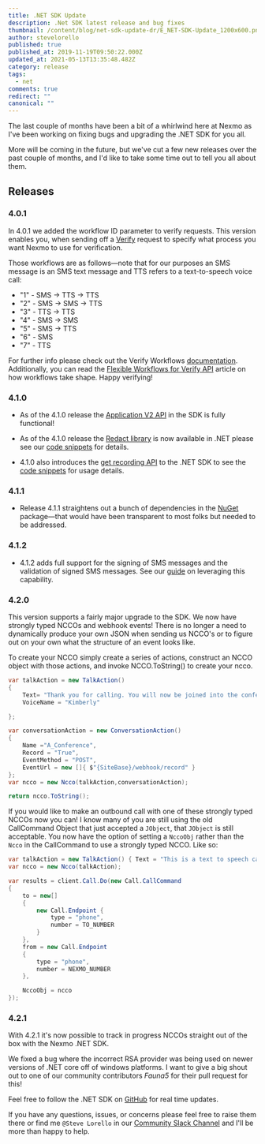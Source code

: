 ```yaml
---
title: .NET SDK Update
description: .Net SDK latest release and bug fixes
thumbnail: /content/blog/net-sdk-update-dr/E_NET-SDK-Update_1200x600.png
author: stevelorello
published: true
published_at: 2019-11-19T09:50:22.000Z
updated_at: 2021-05-13T13:35:48.482Z
category: release
tags:
  - net
comments: true
redirect: ""
canonical: ""
---
```

The last couple of months have been a bit of a whirlwind here at Nexmo as I've been working on fixing bugs and upgrading the .NET SDK for you all.

More will be coming in the future, but we've cut a few new releases over the past couple of months, and I'd like to take some time out to tell you all about them.

## Releases

### 4.0.1

In 4.0.1 we added the workflow ID parameter to verify requests. This version enables you, when sending off a [Verify](https://developer.nexmo.com/verify/overview) request to specify what process you want Nexmo to use for verification.

Those workflows are as follows—note that for our purposes an SMS message is an SMS text message and TTS refers to a text-to-speech voice call:

* "1" - SMS -&gt; TTS -&gt; TTS
* "2" - SMS -&gt; SMS -&gt; TTS
* "3" - TTS -&gt; TTS
* "4" - SMS -&gt; SMS
* "5" - SMS -&gt; TTS
* "6" - SMS
* "7" - TTS

For further info please check out the Verify Workflows [documentation](https://developer.nexmo.com/verify/guides/workflows-and-events). Additionally, you can read the [Flexible Workflows for Verify API](https://www.nexmo.com/blog/2019/10/02/flexible-workflows-for-verify-api-dr) article on how workflows take shape. Happy verifying!

### 4.1.0

* As of the 4.1.0 release the [Application V2 API](https://developer.nexmo.com/api/application.v2) in the SDK is fully functional!

* As of the 4.1.0 release the [Redact library](https://developer.nexmo.com/api/redact) is now available in .NET please see our [code snippets](https://developer.nexmo.com/redact/code-snippets/redact-using-id/dotnet) for details.

* 4.1.0 also introduces the [get recording API](https://developer.nexmo.com/voice/voice-api/guides/recording) to the .NET SDK to see the [code snippets](https://developer.nexmo.com/voice/voice-api/code-snippets/download-a-recording/dotnet) for usage details.

### 4.1.1

* Release 4.1.1 straightens out a bunch of dependencies in the [NuGet](https://www.nuget.org/) package—that would have been transparent to most folks but needed to be addressed.

### 4.1.2

* 4.1.2 adds full support for the signing of SMS messages and the validation of signed SMS messages. See our [guide](https://developer.nexmo.com/concepts/guides/signing-messages/dotnet) on leveraging this capability.

### 4.2.0

This version supports a fairly major upgrade to the SDK. We now have strongly typed NCCOs and webhook events! There is no longer a need to dynamically produce your own JSON when sending us NCCO's or to figure out on your own what the structure of an event looks like.

To create your NCCO simply create a series of actions, construct an NCCO object with those actions, and invoke NCCO.ToString() to create your ncco.

```csharp
var talkAction = new TalkAction()
{
    Text= "Thank you for calling. You will now be joined into the conference",
    VoiceName = "Kimberly"

};

var conversationAction = new ConversationAction()
{
    Name ="A_Conference",
    Record = "True",
    EventMethod = "POST",
    EventUrl = new []{ $"{SiteBase}/webhook/record" }
};
var ncco = new Ncco(talkAction,conversationAction);

return ncco.ToString();
```

If you would like to make an outbound call with one of these strongly typed NCCOs now you can! I know many of you are still using the old CallCommand Object that just accepted a `JObject`, that `JObject` is still acceptable. You now have the option of setting a `NccoObj` rather than the `Ncco` in the CallCommand to use a strongly typed NCCO. Like so:

```csharp
var talkAction = new TalkAction() { Text = "This is a text to speech call from Nexmo" };
var ncco = new Ncco(talkAction);

var results = client.Call.Do(new Call.CallCommand
{
    to = new[]
    {
        new Call.Endpoint {
            type = "phone",
            number = TO_NUMBER
        }
    },
    from = new Call.Endpoint
    {
        type = "phone",
        number = NEXMO_NUMBER
    },

    NccoObj = ncco
});
```

### 4.2.1

With 4.2.1 it's now possible to track in progress NCCOs straight out of the box with the Nexmo .NET SDK.

We fixed a bug where the incorrect RSA provider was being used on newer versions of .NET core off of windows platforms. I want to give a big shout out to one of our community contributors _Fauna5_ for their pull request for this!

Feel free to follow the .NET SDK on [GitHub](https://github.com/Nexmo/nexmo-dotnet) for real time updates.

If you have any questions, issues, or concerns please feel free to raise them there or find me `@Steve Lorello` in our [Community Slack Channel](https://developer.nexmo.com/community/slack) and I'll be more than happy to help.


